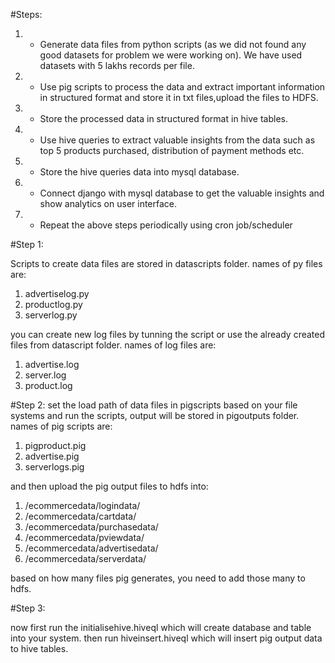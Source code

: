 #Steps:

1. - Generate data files from python scripts (as we did not found any good datasets for problem we were working on). We have used datasets with 5 lakhs records per file.
1. - Use pig scripts to process the data and extract important information in structured format and store it in txt files,upload the files to HDFS.
1. - Store the processed data in structured format in hive tables.
1. - Use hive queries to extract valuable insights from the data such as top 5 products purchased, distribution of payment methods etc.
1. - Store the hive queries data into mysql database.
1. - Connect django with mysql database to get the valuable insights and show analytics on user interface.
1. - Repeat the above steps periodically using cron job/scheduler


#Step 1:

Scripts to create data files are stored in datascripts folder.
names of py files are:
1. advertiselog.py
1. productlog.py
1. serverlog.py

you can create new log files by tunning the script or use the already created files from datascript folder.
names of log files are:
1. advertise.log
1. server.log
1. product.log

#Step 2:
set the load path of data files in pigscripts based on your file systems and run the scripts, output will be stored in pigoutputs folder.
names of pig scripts are:
1. pigproduct.pig
1. advertise.pig
1. serverlogs.pig

and then upload the pig output files to hdfs into:
1. /ecommercedata/logindata/
1. /ecommercedata/cartdata/
1. /ecommercedata/purchasedata/
1. /ecommercedata/pviewdata/
1. /ecommercedata/advertisedata/
1. /ecommercedata/serverdata/

based on how many files pig generates, you need to add those many to hdfs.

#Step 3:

now first run the initialisehive.hiveql which will create database and table into your system.
then run hiveinsert.hiveql which will insert pig output data to hive tables.

